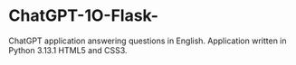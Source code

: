 # ChatGPT-1O-Flask-
ChatGPT application answering questions in English. Application written in Python 3.13.1 HTML5 and CSS3.
